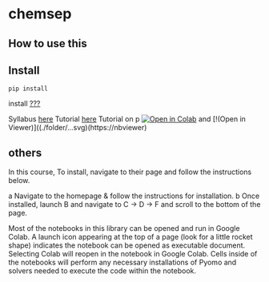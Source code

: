 # chemsep

## How to use this
## Install
```
pip install
```

install
[???](https://...)

Syllabus [here](./filename)
Tutorial [here](https://name.org)
Tutorial on p [![Open in Colab](https://colab.research.google.com/assets/colab-badge.svg)](https://name...) and [!(Open in Viewer)]((./folder/...svg)(https://nbviewer)
## others

In this course, 
To install, navigate to their page and follow the instructions below.

a Navigate to the homepage & follow the instructions for installation.
b Once installed, launch B and navigate to C -> D -> F and scroll to the bottom of the page. 

Most of the notebooks in this library can be opened and run in Google Colab. A launch icon appearing at the top of a page (look for a little rocket shape) indicates the notebook can be opened as executable document. Selecting Colab will reopen in the notebook in Google Colab. Cells inside of the notebooks will perform any necessary installations of Pyomo and solvers needed to execute the code within the notebook.

